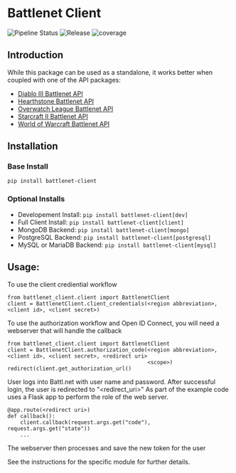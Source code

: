 # Battlenet Client

![Pipeline Status](https://gitlab.com/battlenet-client/api/battlenet-client/badges/main/pipeline.svg)
![Release](https://gitlab.com/battlenet-client/api/battlenet-client/-/badges/release.svg?order_by=release_at)
![coverage](https://gitlab.com/battlenet-client/api/battlenet-client/badges/main/coverage.svg?job=coverage)

## Introduction
While this package can be used as a standalone, it works better when coupled with one of the API packages:

- [Diablo III Battlenet API](https://gitlab.com/battlenet-client/api/battlenet-d3)
- [Hearthstone Battlenet API](https://gitlab.com/battlenet-client/api/battlenet-hs)
- [Overwatch League Battlenet API](https://gitlab.com/battlenet-client/api/battlenet-owl)
- [Starcraft II Battlenet API](https://gitlab.com/battlenet-client/api/battlenet-sc2)
- [World of Warcraft Battlenet API](https://gitlab.com/battlenet-client/api/battlenet-wow)

## Installation

### Base Install
`pip install battlenet-client`

### Optional Installs

- Developement Install: `pip install battlenet-client[dev]`
- Full Client Install: `pip install battlenet-client[client]`
- MongoDB Backend:  `pip install battlenet-client[mongo]`
- PostgreSQL Backend: `pip install battlenet-client[postgresql]`
- MySQL or MariaDB Backend: `pip install battlenet-client[mysql]`

## Usage:

To use the client crediential workflow

    from battlenet_client.client import BattlenetClient
    client = BattlenetClient.client_credentials(<region abbreviation>, <client id>, <client secret>)

To use the authorization workflow and Open ID Connect, you will need a webserver that will handle the callback

    from battlenet_client.client import BattlenetClient
    client = BattlenetClient.authorization_code(<region abbreviation>, <client id>, <client secret>, <redirect uri>
                                                <scope>)
    redirect(client.get_authorization_url()

User logs into Battl.net with user name and password. After successful login, the user is redirected to "<redirect_uri>"
As part of the example code uses a Flask app to perform the role of the web server.

    @app.route(<redirect uri>)
    def callback():
        client.callback(request.args.get("code"), request.args.get("state"))
        ...

The webserver then processes and save the new token for the user

See the instructions for the specific module for further details.